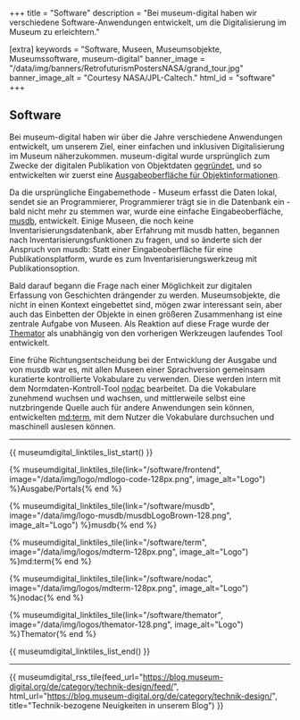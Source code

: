 +++
title = "Software"
description = "Bei museum-digital haben wir verschiedene Software-Anwendungen entwickelt, um die Digitalisierung im Museum zu erleichtern."

[extra]
keywords = "Software, Museen, Museumsobjekte, Museumssoftware, museum-digital"
banner_image = "/data/img/banners/RetrofuturismPostersNASA/grand_tour.jpg"
banner_image_alt = "Courtesy NASA/JPL-Caltech."
html_id = "software"
+++

## Software

Bei museum-digital haben wir über die Jahre verschiedene Anwendungen entwickelt, um unserem Ziel, einer einfachen und inklusiven Digitalisierung im Museum näherzukommen. museum-digital wurde ursprünglich zum Zwecke der digitalen Publikation von Objektdaten [gegründet](/about), und so entwickelten wir zuerst eine [Ausgabeoberfläche für Objektinformationen](/software/frontend).

Da die ursprüngliche Eingabemethode - Museum erfasst die Daten lokal, sendet sie an Programmierer, Programmierer trägt sie in die Datenbank ein - bald nicht mehr zu stemmen war, wurde eine einfache Eingabeoberfläche, [musdb](/software/musdb), entwickelt. Einige Museen, die noch keine Inventarisierungsdatenbank, aber Erfahrung mit musdb hatten, begannen nach Inventarisierungsfunktionen zu fragen, und so änderte sich der Anspruch von musdb: Statt einer Eingabeoberfläche für eine Publikationsplatform, wurde es zum Inventarisierungswerkzeug mit Publikationsoption.

Bald darauf begann die Frage nach einer Möglichkeit zur digitalen Erfassung von Geschichten drängender zu werden. Museumsobjekte, die nicht in einen Kontext eingebettet sind, mögen zwar interessant sein, aber auch das Einbetten der Objekte in einen größeren Zusammenhang ist eine zentrale Aufgabe von Museen. Als Reaktion auf diese Frage wurde der [Themator](/software/themator) als unabhängig von den vorherigen Werkzeugen laufendes Tool entwickelt.

Eine frühe Richtungsentscheidung bei der Entwicklung der Ausgabe und von musdb war es, mit allen Museen einer Sprachversion gemeinsam kuratierte kontrollierte Vokabulare zu verwenden. Diese werden intern mit dem Normdaten-Kontroll-Tool [nodac](/software/nodac) bearbeitet. Da die Vokabulare zunehmend wuchsen und wachsen, und mittlerweile selbst eine nutzbringende Quelle auch für andere Anwendungen sein können, entwickelten [md:term](/software/term), mit dem Nutzer die Vokabulare durchsuchen und maschinell auslesen können.

----

{{ museumdigital_linktiles_list_start() }}

{% museumdigital_linktiles_tile(link="/software/frontend",
    image="/data/img/logo/mdlogo-code-128px.png",
    image_alt="Logo") %}Ausgabe/Portals{% end %}

{% museumdigital_linktiles_tile(link="/software/musdb",
    image="/data/img/logo-musdb/musdbLogoBrown-128.png",
    image_alt="Logo") %}musdb{% end %}

{% museumdigital_linktiles_tile(link="/software/term",
    image="/data/img/logos/mdterm-128px.png",
    image_alt="Logo") %}md:term{% end %}

{% museumdigital_linktiles_tile(link="/software/nodac",
    image="/data/img/logos/mdterm-128px.png",
    image_alt="Logo") %}nodac{% end %}

{% museumdigital_linktiles_tile(link="/software/themator",
    image="/data/img/logos/themator-128.png",
    image_alt="Logo") %}Themator{% end %}

{{ museumdigital_linktiles_list_end() }}

----

{{ museumdigital_rss_tile(feed_url="https://blog.museum-digital.org/de/category/technik-design/feed/",
    html_url="https://blog.museum-digital.org/de/category/technik-design/",
    title="Technik-bezogene Neuigkeiten in unserem Blog") }}
